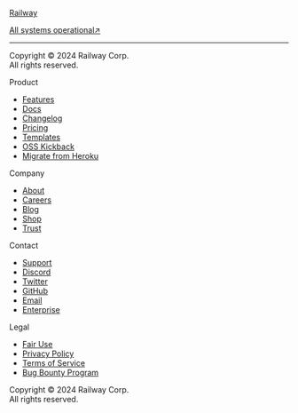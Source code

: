 [Railway](https://railway.app/ "Dashboard")

[](https://railway.app/)[All systems operational↗](https://status.railway.com/)

* * *

Copyright © 2024 Railway Corp.  
All rights reserved.

[](https://trust.railway.com/)

Product

* [Features](https://railway.app/features)
* [Docs](https://docs.railway.com/)
* [Changelog](https://railway.app/changelog)
* [Pricing](https://railway.app/pricing)
* [Templates](https://railway.app/templates)
* [OSS Kickback](https://railway.app/open-source-kickback)
* [Migrate from Heroku](https://railway.app/heroku)

Company

* [About](https://railway.app/about)
* [Careers](https://railway.app/careers)
* [Blog](https://blog.railway.com/)
* [Shop](https://shop.railway.com/)
* [Trust](https://trust.railway.com/)

Contact

* [Support](https://help.railway.com/)
* [Discord](https://discord.gg/railway)
* [Twitter](https://twitter.com/Railway)
* [GitHub](https://github.com/railwayapp)
* [Email](mailto:team@railway.com)
* [Enterprise](https://railway.app/legal/terms#enterprise-calendar-embed)

Legal

* [Fair Use](https://railway.app/legal/fair-use)
* [Privacy Policy](https://railway.app/legal/privacy)
* [Terms of Service](https://railway.app/legal/terms)
* [Bug Bounty Program](https://railway.app/bug-bounty)

[](https://railway.app/)

Copyright © 2024 Railway Corp.  
All rights reserved.